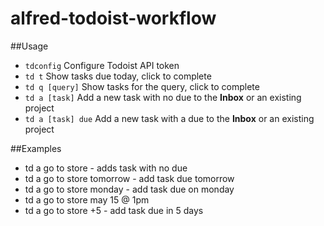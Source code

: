 alfred-todoist-workflow
=======================

##Usage
+ `tdconfig` Configure Todoist API token
+ `td t` Show tasks due today, click to complete
+ `td q [query]` Show tasks for the query, click to complete
+ `td a [task]` Add a new task with no due to the __Inbox__ or an existing project
+ `td a [task] due` Add a new task with a due to the __Inbox__ or an existing project

##Examples
+  td a go to store - adds task with no due
+  td a go to store tomorrow - add task due tomorrow
+  td a go to store monday - add task due on monday
+  td a go to store may 15 @ 1pm
+  td a go to store +5 - add task due in 5 days
